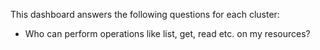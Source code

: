 This dashboard answers the following questions for each cluster:

- Who can perform operations like list, get, read etc. on my resources?
